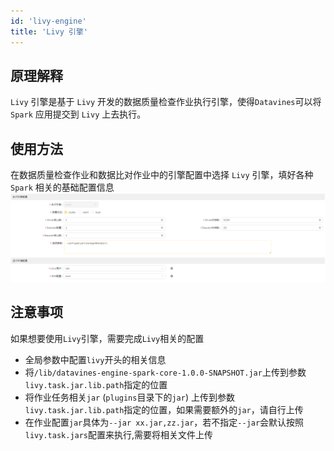 ```yaml
---
id: 'livy-engine'
title: 'Livy 引擎'
---
```


## 原理解释

`Livy` 引擎是基于 `Livy` 开发的数据质量检查作业执行引擎，使得`Datavines`可以将 `Spark` 应用提交到 `Livy` 上去执行。

## 使用方法

在数据质量检查作业和数据比对作业中的引擎配置中选择 `Livy` 引擎，填好各种 `Spark` 相关的基础配置信息
![数据质量检查规则引擎配置](/doc/image/metric_job_engine.png)

## 注意事项
如果想要使用`Livy`引擎，需要完成`Livy`相关的配置
- 全局参数中配置`livy`开头的相关信息
- 将`/lib/datavines-engine-spark-core-1.0.0-SNAPSHOT.jar`上传到参数`livy.task.jar.lib.path`指定的位置
- 将作业任务相关`jar` (`plugins`目录下的`jar`) 上传到参数`livy.task.jar.lib.path`指定的位置，如果需要额外的`jar`，请自行上传
- 在作业配置`jar`具体为`--jar xx.jar,zz.jar`，若不指定`--jar`会默认按照`livy.task.jars`配置来执行,需要将相关文件上传
